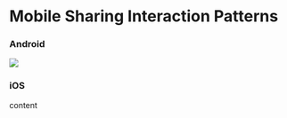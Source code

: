 # Mobile Sharing Interaction Patterns

### Android

![](../../.gitbook/assets/android-sharing-1.png)

### iOS

content

